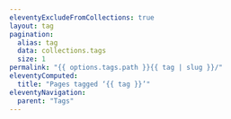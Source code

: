 ```yaml
---
eleventyExcludeFromCollections: true
layout: tag
pagination:
  alias: tag
  data: collections.tags
  size: 1
permalink: "{{ options.tags.path }}{{ tag | slug }}/"
eleventyComputed:
  title: "Pages tagged ‘{{ tag }}’"
eleventyNavigation:
  parent: "Tags"
---
```

